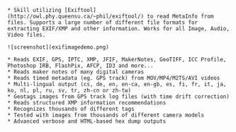     * Skill utilizing [Exiftool](http://owl.phy.queensu.ca/~phil/exiftool/) to read MetaInfo from files. Supports a large number of different file formats for extracting EXIF/XMP and other information. Works for all Image, Audio, Video files.

    ![screenshot](exifimagedemo.png)

    * Reads EXIF, GPS, IPTC, XMP, JFIF, MakerNotes, GeoTIFF, ICC Profile, Photoshop IRB, FlashPix, AFCP, ID3 and more...
    * Reads maker notes of many digital cameras
    * Reads timed metadata (eg. GPS track) from MOV/MP4/M2TS/AVI videos
    * Multi-lingual output (cs, de, en, en-ca, en-gb, es, fi, fr, it, ja, ko, nl, pl, ru, sv, tr, zh-cn or zh-tw)
    * Geotags images from GPS track log files (with time drift correction)
    * Reads structured XMP information recommendations
    * Recognizes thousands of different tags
    * Tested with images from thousands of different camera models
    * Advanced verbose and HTML-based hex dump outputs
